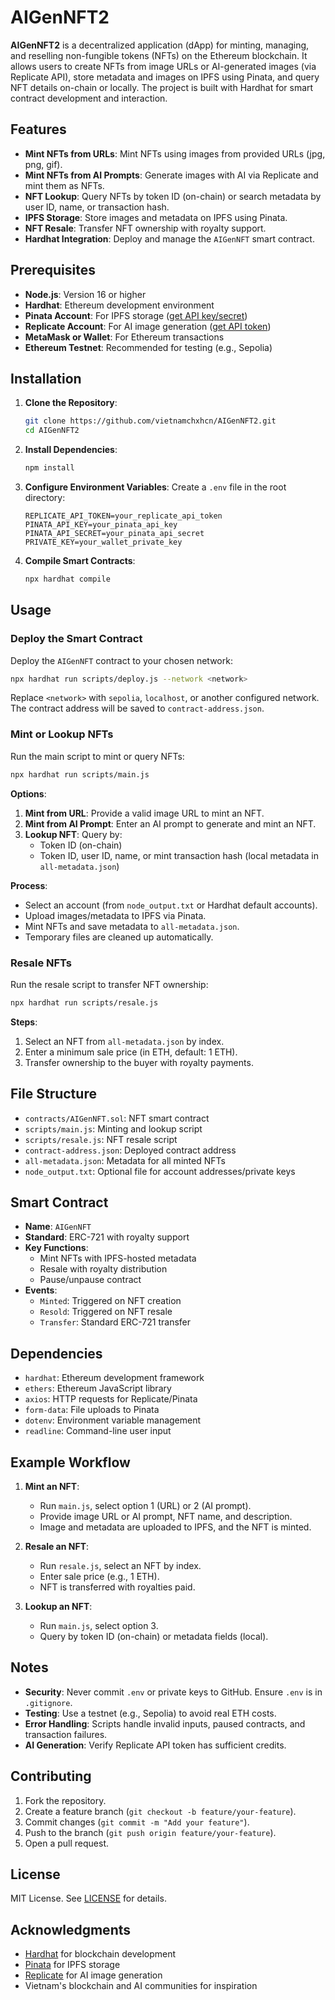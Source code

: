 # AIGenNFT2

**AIGenNFT2** is a decentralized application (dApp) for minting, managing, and reselling non-fungible tokens (NFTs) on the Ethereum blockchain. It allows users to create NFTs from image URLs or AI-generated images (via Replicate API), store metadata and images on IPFS using Pinata, and query NFT details on-chain or locally. The project is built with Hardhat for smart contract development and interaction.

## Features

- **Mint NFTs from URLs**: Mint NFTs using images from provided URLs (jpg, png, gif).
- **Mint NFTs from AI Prompts**: Generate images with AI via Replicate and mint them as NFTs.
- **NFT Lookup**: Query NFTs by token ID (on-chain) or search metadata by user ID, name, or transaction hash.
- **IPFS Storage**: Store images and metadata on IPFS using Pinata.
- **NFT Resale**: Transfer NFT ownership with royalty support.
- **Hardhat Integration**: Deploy and manage the `AIGenNFT` smart contract.

## Prerequisites

- **Node.js**: Version 16 or higher
- **Hardhat**: Ethereum development environment
- **Pinata Account**: For IPFS storage ([get API key/secret](https://www.pinata.cloud/))
- **Replicate Account**: For AI image generation ([get API token](https://replicate.com/))
- **MetaMask or Wallet**: For Ethereum transactions
- **Ethereum Testnet**: Recommended for testing (e.g., Sepolia)

## Installation

1. **Clone the Repository**:
   ```bash
   git clone https://github.com/vietnamchxhcn/AIGenNFT2.git
   cd AIGenNFT2
   ```

2. **Install Dependencies**:
   ```bash
   npm install
   ```

3. **Configure Environment Variables**:
   Create a `.env` file in the root directory:
   ```env
   REPLICATE_API_TOKEN=your_replicate_api_token
   PINATA_API_KEY=your_pinata_api_key
   PINATA_API_SECRET=your_pinata_api_secret
   PRIVATE_KEY=your_wallet_private_key
   ```

4. **Compile Smart Contracts**:
   ```bash
   npx hardhat compile
   ```

## Usage

### Deploy the Smart Contract

Deploy the `AIGenNFT` contract to your chosen network:
```bash
npx hardhat run scripts/deploy.js --network <network>
```
Replace `<network>` with `sepolia`, `localhost`, or another configured network. The contract address will be saved to `contract-address.json`.

### Mint or Lookup NFTs

Run the main script to mint or query NFTs:
```bash
npx hardhat run scripts/main.js
```

**Options**:
1. **Mint from URL**: Provide a valid image URL to mint an NFT.
2. **Mint from AI Prompt**: Enter an AI prompt to generate and mint an NFT.
3. **Lookup NFT**: Query by:
   - Token ID (on-chain)
   - Token ID, user ID, name, or mint transaction hash (local metadata in `all-metadata.json`)

**Process**:
- Select an account (from `node_output.txt` or Hardhat default accounts).
- Upload images/metadata to IPFS via Pinata.
- Mint NFTs and save metadata to `all-metadata.json`.
- Temporary files are cleaned up automatically.

### Resale NFTs

Run the resale script to transfer NFT ownership:
```bash
npx hardhat run scripts/resale.js
```

**Steps**:
1. Select an NFT from `all-metadata.json` by index.
2. Enter a minimum sale price (in ETH, default: 1 ETH).
3. Transfer ownership to the buyer with royalty payments.

## File Structure

- `contracts/AIGenNFT.sol`: NFT smart contract
- `scripts/main.js`: Minting and lookup script
- `scripts/resale.js`: NFT resale script
- `contract-address.json`: Deployed contract address
- `all-metadata.json`: Metadata for all minted NFTs
- `node_output.txt`: Optional file for account addresses/private keys

## Smart Contract

- **Name**: `AIGenNFT`
- **Standard**: ERC-721 with royalty support
- **Key Functions**:
  - Mint NFTs with IPFS-hosted metadata
  - Resale with royalty distribution
  - Pause/unpause contract
- **Events**:
  - `Minted`: Triggered on NFT creation
  - `Resold`: Triggered on NFT resale
  - `Transfer`: Standard ERC-721 transfer

## Dependencies

- `hardhat`: Ethereum development framework
- `ethers`: Ethereum JavaScript library
- `axios`: HTTP requests for Replicate/Pinata
- `form-data`: File uploads to Pinata
- `dotenv`: Environment variable management
- `readline`: Command-line user input

## Example Workflow

1. **Mint an NFT**:
   - Run `main.js`, select option 1 (URL) or 2 (AI prompt).
   - Provide image URL or AI prompt, NFT name, and description.
   - Image and metadata are uploaded to IPFS, and the NFT is minted.

2. **Resale an NFT**:
   - Run `resale.js`, select an NFT by index.
   - Enter sale price (e.g., 1 ETH).
   - NFT is transferred with royalties paid.

3. **Lookup an NFT**:
   - Run `main.js`, select option 3.
   - Query by token ID (on-chain) or metadata fields (local).

## Notes

- **Security**: Never commit `.env` or private keys to GitHub. Ensure `.env` is in `.gitignore`.
- **Testing**: Use a testnet (e.g., Sepolia) to avoid real ETH costs.
- **Error Handling**: Scripts handle invalid inputs, paused contracts, and transaction failures.
- **AI Generation**: Verify Replicate API token has sufficient credits.

## Contributing

1. Fork the repository.
2. Create a feature branch (`git checkout -b feature/your-feature`).
3. Commit changes (`git commit -m "Add your feature"`).
4. Push to the branch (`git push origin feature/your-feature`).
5. Open a pull request.

## License

MIT License. See [LICENSE](LICENSE) for details.

## Acknowledgments

- [Hardhat](https://hardhat.org/) for blockchain development
- [Pinata](https://www.pinata.cloud/) for IPFS storage
- [Replicate](https://replicate.com/) for AI image generation
- Vietnam's blockchain and AI communities for inspiration
